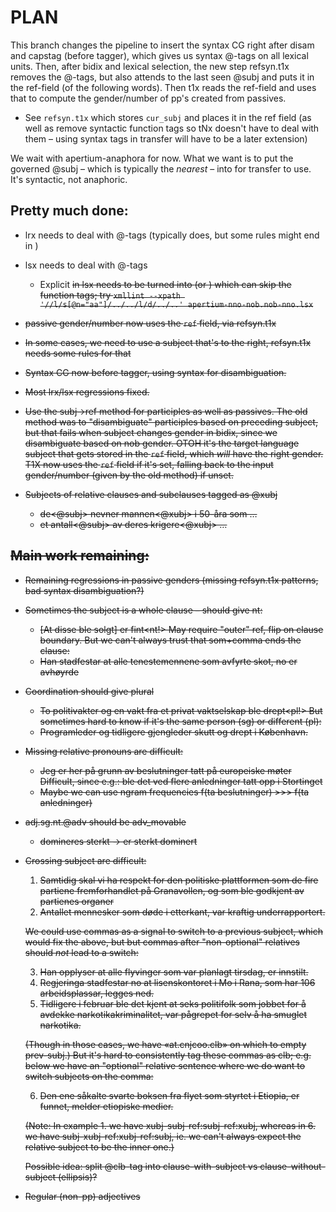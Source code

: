 # PLAN

This branch changes the pipeline to insert the syntax CG right after
disam and capstag (before tagger), which gives us syntax @-tags on all
lexical units. Then, after bidix and lexical selection, the new step
refsyn.t1x removes the @-tags, but also attends to the last seen @subj
and puts it in the ref-field (of the following words). Then t1x reads
the ref-field and uses that to compute the gender/number of pp's
created from passives.

- See `refsyn.t1x` which stores `cur_subj` and places it in the ref
  field (as well as remove syntactic function tags so tNx doesn't have
  to deal with them – using syntax tags in transfer will have to be a
  later extension)

We wait with apertium-anaphora for now. What we want is to put the
governed @subj – which is typically the *nearest* – into <clip
side="ref"> for transfer to use. It's syntactic, not anaphoric.

## Pretty much done:

- lrx needs to deal with @-tags (typically does, but some rules might
  end in <aa>)

- lsx needs to deal with @-tags
  - Explicit <s n="aa"/><d/> in lsx needs to be turned into <par n="d"/>
    (or <par n="d:"/>) which can skip the function tags; try
    `xmllint --xpath '//l/s[@n="aa"]/../../l/d/../..' apertium-nno-nob.nob-nno.lsx`

- passive gender/number now uses the `ref` field, via refsyn.t1x

- In some cases, we need to use a subject that's to the right,
  refsyn.t1x needs some rules for that

- Syntax CG now before tagger, using syntax for disambiguation.

- Most lrx/lsx regressions fixed.

- Use the subj→ref method for participles as well as passives. The old
  method was to "disambiguate" participles based on preceding subject,
  but that fails when subject changes gender in bidix, since we
  disambiguate based on nob gender. OTOH it's the target language
  subject that gets stored in the `ref` field, which *will* have the
  right gender. T1X now uses the `ref` field if it's set, falling back
  to the input gender/number (given by the old method) if unset.

- Subjects of relative clauses and subclauses tagged as @xubj
  - de<pl><@subj> nevner mannen<mf><@xubj> i 50-åra som …
  - et antall<sg><@subj> av deres krigere<pl><@xubj> …


## Main work remaining:

- Remaining regressions in passive genders (missing refsyn.t1x
  patterns, bad syntax disambiguation?)

- Sometimes the subject is a whole clause – should give nt:
  - [At disse<pl> ble solgt] er fint<nt!>
  May require "outer" ref, flip on clause boundary.
  But we can't always trust that som+comma ends the clause:
  - Han stadfestar at<nt> alle tenestemennene<pl> som avfyrte skot, no
    er avhøyrde<pl>

- Coordination should give plural
  - To politivakter og en vakt fra et privat vaktselskap ble drept<pl!>
  But sometimes hard to know if it's the same person (sg) or different (pl):
  - Programleder og tidligere gjengleder skutt og drept i København.

- Missing relative pronouns are difficult:
  - Jeg er her på grunn av beslutninger<pl> tatt<pl> på europeiske møter
  Difficult, since e.g.: ble det ved flere anledninger<pl> tatt<nt> opp i Stortinget
  - Maybe we can use ngram frequencies f(ta beslutninger) >>> f(ta anledninger)

- adj.sg.nt.@adv should be adv_movable
  - domineres sterkt → er sterkt dominert

- Crossing subject are difficult:

  1. Samtidig skal vi ha respekt for den politiske plattformen<xubj> som de fire partiene<subj> fremforhandlet på Granavollen, og som ble godkjent<plattform> av partienes organer
  2. Antallet<subj> mennesker<xubj> som døde<menneske> i etterkant, var kraftig underrapportert<antall>.

  We could use commas as a signal to switch to a previous subject, which would fix the above, but
  but commas after "non-optional" relatives should *not* lead to a switch:

  3. Han<subj> opplyser at alle flyvinger<xubj> som var planlagt<flyvning> tirsdag, er innstilt<flyvning>.
  4. Regjeringa<subj> stadfestar no at lisenskontoret<subj> i Mo i Rana, som har<lisenskontoret> 106 arbeidsplassar, legges<lisenskontoret> ned.
  5. Tidligere i februar ble det<subj> kjent at seks politifolk<xubj> som jobbet for å avdekke narkotikakriminalitet, var pågrepet<folk> for selv å ha smuglet narkotika.

  (Though in those cases, we have «at.cnjcoo.clb» on which to empty prev-subj.)
  But it's hard to consistently tag these commas as clb; e.g. below we
  have an "optional" relative sentence where we do want to switch subjects
  on the comma:

  6. Den ene såkalte svarte boksen<subj> fra flyet<xubj> som styrtet<fly> i Etiopia, er funnet<boks>, melder etiopiske medier.

  (Note: In example 1. we have xubj-subj-ref:subj-ref:xubj, whereas
  in 6. we have subj-xubj-ref:xubj-ref:subj, ie. we can't always
  expect the relative subject to be the inner one.)

  Possible idea: split @clb-tag into clause-with-subject vs clause-without-subject (ellipsis)?


- Regular (non-pp) adjectives
